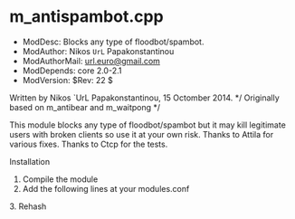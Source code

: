 m_antispambot.cpp
=======

* ModDesc: Blocks any type of floodbot/spambot. 
* ModAuthor: Nikos `UrL` Papakonstantinou
* ModAuthorMail: url.euro@gmail.com 
* ModDepends: core 2.0-2.1 
* ModVersion: $Rev: 22 $ 

Written by Nikos `UrL Papakonstantinou, 15 Octomber 2014. */
Originally based on m_antibear and m_waitpong */


This module blocks any type of floodbot/spambot but it may kill 
legitimate users with broken clients so use it at your own risk.
Thanks to Attila for various fixes.
Thanks to Ctcp for the tests.



Installation
1. Compile the module 
2. Add the following lines at your modules.conf 
<module name="m_antispambot.so">
<AntiSpambot link="http://yoursite.gr" sendsnotice="false" msgonreply="true">
3. Rehash
